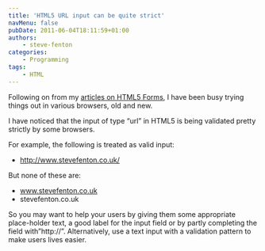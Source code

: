 ```yaml
---
title: 'HTML5 URL input can be quite strict'
navMenu: false
pubDate: 2011-06-04T18:11:59+01:00
authors:
    - steve-fenton
categories:
    - Programming
tags:
    - HTML
---
```


Following on from my [articles on HTML5 Forms](/blog/2011/05/html-5-forms-summary/), I have been busy trying things out in various browsers, old and new.

I have noticed that the input of type “url” in HTML5 is being validated pretty strictly by some browsers.

For example, the following is treated as valid input:

- http://www.stevefenton.co.uk/

But none of these are:

- www.stevefenton.co.uk
- stevefenton.co.uk

So you may want to help your users by giving them some appropriate place-holder text, a good label for the input field or by partly completing the field with”http://”. Alternatively, use a text input with a validation pattern to make users lives easier.